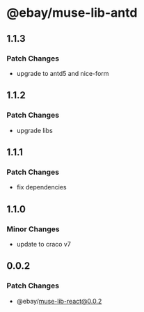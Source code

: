 # @ebay/muse-lib-antd

## 1.1.3

### Patch Changes

- upgrade to antd5 and nice-form

## 1.1.2

### Patch Changes

- upgrade libs

## 1.1.1

### Patch Changes

- fix dependencies

## 1.1.0

### Minor Changes

- update to craco v7

## 0.0.2

### Patch Changes

- @ebay/muse-lib-react@0.0.2
